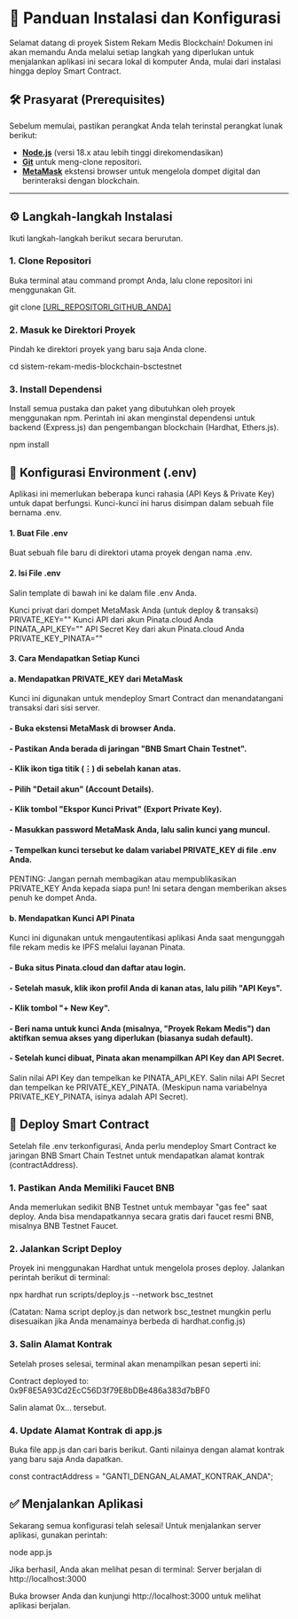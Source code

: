 # 🚀 Panduan Instalasi dan Konfigurasi
Selamat datang di proyek Sistem Rekam Medis Blockchain! Dokumen ini akan memandu Anda melalui setiap langkah yang diperlukan untuk menjalankan aplikasi ini secara lokal di komputer Anda, mulai dari instalasi hingga deploy Smart Contract.

## 🛠️ Prasyarat (Prerequisites)

Sebelum memulai, pastikan perangkat Anda telah terinstal perangkat lunak berikut:

- **[Node.js](https://nodejs.org/)** (versi 18.x atau lebih tinggi direkomendasikan)
- **[Git](https://git-scm.com/)** untuk meng-clone repositori.
- **[MetaMask](https://metamask.io/)** ekstensi browser untuk mengelola dompet digital dan berinteraksi dengan blockchain.

---

## ⚙️ Langkah-langkah Instalasi

Ikuti langkah-langkah berikut secara berurutan.

### 1. Clone Repositori
Buka terminal atau command prompt Anda, lalu clone repositori ini menggunakan Git.

git clone [\[URL_REPOSITORI_GITHUB_ANDA\]](https://github.com/BochanUFM18/sistem-rekam-medis-blockchain-bsctestnet)

### 2. Masuk ke Direktori Proyek
Pindah ke direktori proyek yang baru saja Anda clone.

cd sistem-rekam-medis-blockchain-bsctestnet

### 3. Install Dependensi
Install semua pustaka dan paket yang dibutuhkan oleh proyek menggunakan npm. Perintah ini akan menginstal dependensi untuk backend (Express.js) dan pengembangan blockchain (Hardhat, Ethers.js).

npm install 

## 🔑 Konfigurasi Environment (.env) 
Aplikasi ini memerlukan beberapa kunci rahasia (API Keys & Private Key) untuk dapat berfungsi. Kunci-kunci ini harus disimpan dalam sebuah file bernama .env.

#### 1. Buat File .env
Buat sebuah file baru di direktori utama proyek dengan nama .env.

#### 2. Isi File .env
Salin template di bawah ini ke dalam file .env Anda.

Kunci privat dari dompet MetaMask Anda (untuk deploy & transaksi)
PRIVATE_KEY=""
Kunci API dari akun Pinata.cloud Anda
PINATA_API_KEY=""
API Secret Key dari akun Pinata.cloud Anda
PRIVATE_KEY_PINATA=""

#### 3. Cara Mendapatkan Setiap Kunci
#### a. Mendapatkan PRIVATE_KEY dari MetaMask 
Kunci ini digunakan untuk mendeploy Smart Contract dan menandatangani transaksi dari sisi server.

#### - Buka ekstensi MetaMask di browser Anda.
#### - Pastikan Anda berada di jaringan "BNB Smart Chain Testnet".
#### - Klik ikon tiga titik (⋮) di sebelah kanan atas.
#### - Pilih "Detail akun" (Account Details).
#### - Klik tombol "Ekspor Kunci Privat" (Export Private Key).
#### - Masukkan password MetaMask Anda, lalu salin kunci yang muncul.
#### - Tempelkan kunci tersebut ke dalam variabel PRIVATE_KEY di file .env Anda.
PENTING: Jangan pernah membagikan atau mempublikasikan PRIVATE_KEY Anda kepada siapa pun! Ini setara dengan memberikan akses penuh ke dompet Anda.

#### b. Mendapatkan Kunci API Pinata
Kunci ini digunakan untuk mengautentikasi aplikasi Anda saat mengunggah file rekam medis ke IPFS melalui layanan Pinata.
#### - Buka situs Pinata.cloud dan daftar atau login.
#### - Setelah masuk, klik ikon profil Anda di kanan atas, lalu pilih "API Keys".
#### - Klik tombol "+ New Key".
#### - Beri nama untuk kunci Anda (misalnya, "Proyek Rekam Medis") dan aktifkan semua akses yang diperlukan (biasanya sudah default).
#### - Setelah kunci dibuat, Pinata akan menampilkan API Key dan API Secret.
Salin nilai API Key dan tempelkan ke PINATA_API_KEY.
Salin nilai API Secret dan tempelkan ke PRIVATE_KEY_PINATA. (Meskipun nama variabelnya PRIVATE_KEY_PINATA, isinya adalah API Secret).

## 📜 Deploy Smart Contract
Setelah file .env terkonfigurasi, Anda perlu mendeploy Smart Contract ke jaringan BNB Smart Chain Testnet untuk mendapatkan alamat kontrak (contractAddress).

### 1. Pastikan Anda Memiliki Faucet BNB
Anda memerlukan sedikit BNB Testnet untuk membayar "gas fee" saat deploy. Anda bisa mendapatkannya secara gratis dari faucet resmi BNB, misalnya BNB Testnet Faucet.

### 2. Jalankan Script Deploy
Proyek ini menggunakan Hardhat untuk mengelola proses deploy. Jalankan perintah berikut di terminal: 

npx hardhat run scripts/deploy.js --network bsc_testnet

(Catatan: Nama script deploy.js dan network bsc_testnet mungkin perlu disesuaikan jika Anda menamainya berbeda di hardhat.config.js)

### 3. Salin Alamat Kontrak 
Setelah proses selesai, terminal akan menampilkan pesan seperti ini:

Contract deployed to: 0x9F8E5A93Cd2EcC56D3f79E8bDBe486a383d7bBF0 

Salin alamat 0x... tersebut.

### 4. Update Alamat Kontrak di app.js
Buka file app.js dan cari baris berikut. Ganti nilainya dengan alamat kontrak yang baru saja Anda dapatkan.

const contractAddress = "GANTI_DENGAN_ALAMAT_KONTRAK_ANDA"; 

## ✅ Menjalankan Aplikasi 
Sekarang semua konfigurasi telah selesai! Untuk menjalankan server aplikasi, gunakan perintah: 

node app.js 

Jika berhasil, Anda akan melihat pesan di terminal:
Server berjalan di http://localhost:3000

Buka browser Anda dan kunjungi http://localhost:3000 untuk melihat aplikasi berjalan.